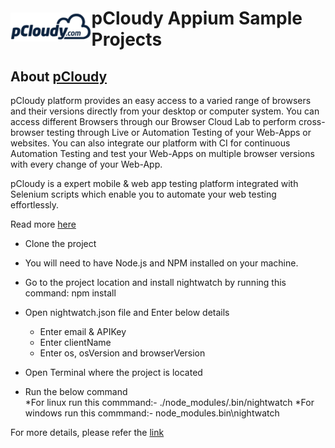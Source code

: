 <h1 style="display:flex;flex-direction:row;align-items: center;"><a target="_blank" rel="noopener noreferrer" href="https://www.pcloudy.com"><img src="/images/pcloudy.png" style="max-width:100%;"></a><span>pCloudy Appium Sample Projects</span></h1>

## About [pCloudy](https://www.pcloudy.com)

pCloudy platform provides an easy access to a varied range of browsers and their versions directly from your desktop or computer system. You can access different Browsers through our Browser Cloud Lab to perform cross-browser testing through Live or Automation Testing of your Web-Apps or websites. You can also integrate our platform with CI for continuous Automation Testing and test your Web-Apps on multiple browser versions with every change of your Web-App.

pCloudy is a expert mobile & web app testing platform integrated with Selenium scripts which enable you to automate your web testing effortlessly.

Read more [here](https://www.pcloudy.com/scale-cross-browser-testing-with-browser-cloud/?utm_source=topbar&utm_medium=website&utm_term=p&utm_campaign=website)

* Clone the project </br>
* You will need to have Node.js and NPM installed on your machine. 
* Go to the project location and install nightwatch by running this command: npm install
* Open nightwatch.json file and Enter below details </br>
     * Enter email & APIKey
     * Enter clientName
     * Enter os, osVersion and browserVersion
    
* Open Terminal where the project is located </br>
* Run the below command </br>
     *For linux run this commmand:- ./node_modules/.bin/nightwatch
     *For windows run this commmand:- node_modules\.bin\nightwatch


For more details, please refer the [link](https://www.pcloudy.com/mobile-application-testing-documentation/desktop-web-testing.php)




